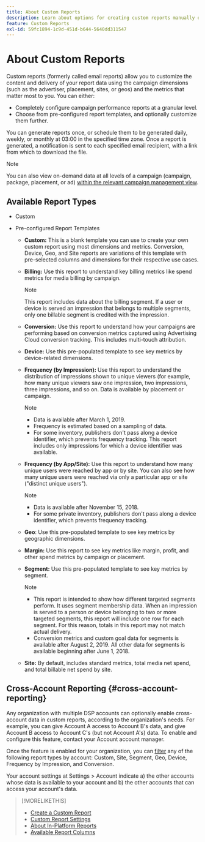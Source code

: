 ```yaml
---
title: About Custom Reports
description: Learn about options for creating custom reports manually or using pre-configured report templates.
feature: Custom Reports
exl-id: 59fc1894-1c9d-451d-b644-5640dd311547
---
```

# About Custom Reports

Custom reports (formerly called email reports) allow you to customize the content and delivery of your report data using the campaign dimensions (such as the advertiser, placement, sites, or geos) and the metrics that matter most to you. You can either:

* Completely configure campaign performance reports at a granular level.
* Choose from pre-configured report templates, and optionally customize them further.

You can generate reports once, or schedule them to be generated daily, weekly, or monthly at 03:00 in the specified time zone. Once a report is generated, a notification is sent to each specified email recipient, with a link from which to download the file.

>[!NOTE]
>
>You can also view on-demand data at all levels of a campaign (campaign, package, placement, or ad) [within the relevant campaign management view](/help/dsp/campaign-management/reports/campaign-reports-about.md).

## Available Report Types

* Custom

* Pre-configured Report Templates

    * **Custom:** This is a blank template you can use to create your own custom report using most dimensions and metrics. Conversion, Device, Geo, and Site reports are variations of this template with pre-selected columns and dimensions for their respective use cases.
    
    * **Billing:** Use this report to understand key billing metrics like spend metrics for media billing by campaign.
    
       >[!NOTE]
       >
       >This report includes data about the billing segment. If a user or device is served an impression that belongs to multiple segments, only one billable segment is credited with the impression.

    * **Conversion:** Use this report to understand how your campaigns are performing based on conversion metrics captured using Advertising Cloud conversion tracking. This includes multi-touch attribution.

    * **Device:** Use this pre-populated template to see key metrics by device-related dimensions.

    * **Frequency (by Impression):** Use this report to understand the distribution of impressions shown to unique viewers (for example, how many unique viewers saw one impression, two impressions, three impressions, and so on. Data is available by placement or campaign.
           
       >[!NOTE]
       >
       >* Data is available after March 1, 2019.
       >* Frequency is estimated based on a sampling of data.
       >* For some inventory, publishers don't pass along a device identifier, which prevents frequency tracking. This report includes only impressions for which a device identifier was available.
      
    * **Frequency (by App/Site):** Use this report to understand how many unique users were reached by app or by site. You can also see how many unique users were reached via only a particular app or site ("distinct unique users").

       >[!NOTE]
       >
       >* Data is available after November 15, 2018.
       >* For some private inventory, publishers don't pass along a device identifier, which prevents frequency tracking.

    * **Geo**: Use this pre-populated template to see key metrics by geographic dimensions.

    * **Margin:** Use this report to see key metrics like margin, profit, and other spend metrics by campaign or placement.

    * **Segment:** Use this pre-populated template to see key metrics by segment.

       >[!NOTE]
       >
       >* This report is intended to show how different targeted segments perform. It uses segment membership data. When an impression is served to a person or device belonging to two or more targeted segments, this report will include one row for each segment. For this reason, totals in this report may not match actual delivery.
       >* Conversion metrics and custom goal data for segments is available after August 2, 2019. All other data for segments is available beginning after June 1, 2018.
     
    * **Site:** By default, includes standard metrics, total media net spend, and total billable net spend by site.

## Cross-Account Reporting {#cross-account-reporting}

Any organization with multiple DSP accounts can optionally enable cross-account data in custom reports, according to the organization's needs. For example, you can give Account A access to Account B's data, and give Account B access to Account C's (but not Account A's) data. To enable and configure this feature, contact your Account account manager.

Once the feature is enabled for your organization, you can [filter](report-settings.md) any of the following report types by account:  Custom, Site, Segment, Geo, Device, Frequency by Impression, and Conversion.

Your account settings at Settings > Account indicate a) the other accounts whose data is available to your account and b) the other accounts that can access your account's data.

>[!MORELIKETHIS]
>
>* [Create a Custom Report](/help/dsp/reports/report-create.md)
>* [Custom Report Settings](/help/dsp/reports/report-settings.md)
>* [About In-Platform Reports](/help/dsp/campaign-management/reports/campaign-reports-about.md)
>* [Available Report Columns](/help/dsp/reports/report-columns.md)

